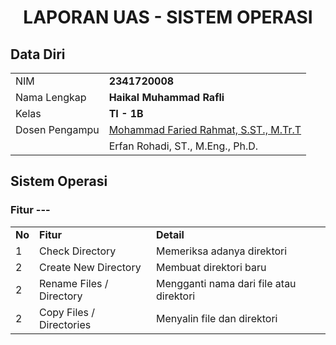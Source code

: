 # <p align="center">LAPORAN UAS - SISTEM OPERASI</p>

## Data Diri

|                |                                                                     |
| -------------- | ------------------------------------------------------------------- |
| NIM            | **2341720008**                                                      |
| Nama Lengkap   | **Haikal Muhammad Rafli**                                           |
| Kelas          | **TI - 1B**                                                         |
| Dosen Pengampu | [Mohammad Faried Rahmat, S.ST., M.Tr.T](https://github.com/mrhmt80) |
|                | Erfan Rohadi, ST., M.Eng., Ph.D.                                    |

## Sistem Operasi
### Fitur ---

|        |                          |                                         |
| ------ | ------------------------ | --------------------------------------- |
| **No** | **Fitur**                | **Detail**                              |
| 1      | Check Directory          | Memeriksa adanya direktori              |
| 2      | Create New Directory     | Membuat direktori baru                  |
| 2      | Rename Files / Directory | Mengganti nama dari file atau direktori |
| 2      | Copy Files / Directories | Menyalin file dan direktori             |